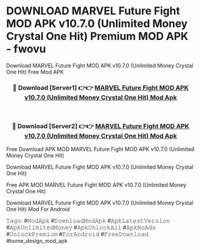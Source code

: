 # DOWNLOAD MARVEL Future Fight MOD APK v10.7.0 (Unlimited Money Crystal One Hit) Premium MOD APK - fwovu
Download MARVEL Future Fight MOD APK v10.7.0 (Unlimited Money Crystal One Hit) Free Mod APK

<div align="center">
<h3>🔴 Download [Server1] 👉👉 <a href="https://apk-comot.site?title=MARVEL_Future_Fight_MOD_APK_v10.7.0_(Unlimited_Money_Crystal_One_Hit)">MARVEL Future Fight MOD APK v10.7.0 (Unlimited Money Crystal One Hit) Mod Apk</a></h3><br>

<h3>🔴 Download [Server2] 👉👉 <a href="https://apk-comot.site?title=MARVEL_Future_Fight_MOD_APK_v10.7.0_(Unlimited_Money_Crystal_One_Hit)">MARVEL Future Fight MOD APK v10.7.0 (Unlimited Money Crystal One Hit) Mod Apk</a></h3>
</div>


Free Download APK MOD MARVEL Future Fight MOD APK v10.7.0 (Unlimited Money Crystal One Hit)

Download MARVEL Future Fight MOD APK v10.7.0 (Unlimited Money Crystal One Hit) 

Free APK MOD MARVEL Future Fight MOD APK v10.7.0 (Unlimited Money Crystal One Hit) 

Download MARVEL Future Fight MOD APK v10.7.0 (Unlimited Money Crystal One Hit) Mod For Android

𝚃𝚊𝚐𝚜: #𝙼𝚘𝚍𝙰𝚙𝚔 #𝙳𝚘𝚠𝚗𝚕𝚘𝚊𝚍𝙼𝚘𝚍𝙰𝚙𝚔 #𝙰𝚙𝚔𝙻𝚊𝚝𝚎𝚜𝚝𝚅𝚎𝚛𝚜𝚒𝚘𝚗 #𝙰𝚙𝚔𝚄𝚗𝚕𝚒𝚖𝚒𝚝𝚎𝚍𝙼𝚘𝚗𝚎𝚢 #𝙰𝚙𝚔𝚄𝚗𝚕𝚘𝚌𝚔𝙰𝚕𝚕 #𝙰𝚙𝚔𝙽𝚘𝙰𝚍𝚜 #𝚄𝚗𝚕𝚘𝚌𝚔𝙿𝚛𝚎𝚖𝚒𝚞𝚖 #𝙵𝚘𝚛𝙰𝚗𝚍𝚛𝚘𝚒𝚍 #𝙵𝚛𝚎𝚎𝙳𝚘𝚠𝚗𝚕𝚘𝚊𝚍 #home_design_mod_apk